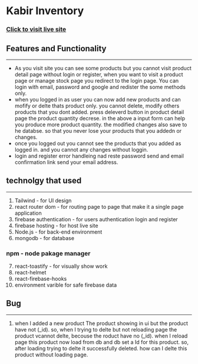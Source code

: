 # Kabir Inventory
### [Click to visit live site](https://kabirs-inventory.web.app/)

## Features and Functionality
***
* As you visit site you can see some products but you cannot visit product detail page without login or register, when you want to visit a product page or manage stock page you redirect to the login page. You can login with email, password and google and redister the some methods only.
* when you logged in as user you can now add new products and can mofify or delte thats product only. you cannot delete, modify others products that you dont added. press deleverd button in product detail page the product quantity decrese. in the above a input form can help you produce more product quantity. the modified changes also save to he databse. so that you never lose your products that you addedn or changes.
* once you logged out you cannot see the products that you added as logged in. and you cannot any changes without loggin.
* login and register error handleing nad reste password send and email confirmation link send your email address.

## technolgy that used
***
1. Tailwind - for UI design
2. react router dom - for routing page to page that make it a single page application
3. firebase authentication - for users authentication login and register
4. firebase hosting - for host live site
5. Node.js - for back-end environment
6. mongodb - for database
### npm - node pakage manager
7. react-toastify - for visually show work
8. react-helmet
9. react-firebase-hooks
10. environment varible for safe firebase data

## Bug
***
1. when I added a new product The product showing in ui but the product have not (_id). so, when I trying to delte but not reloading page the product vcannot delte, becouse the roduct have no (_id). when I reload page this product now load from db and db set a Id for this product. so, after loading trying to delte it successfully deleted. how can I delte this product without loading page.
